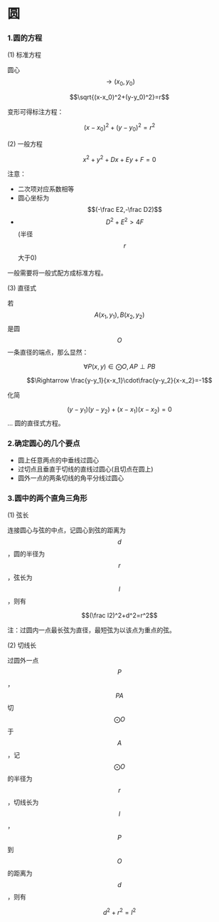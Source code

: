 # 圆

### 1.圆的方程

(1) 标准方程

圆心 $$\to (x_0,y_0)$$

$$\sqrt{(x-x_0)^2+(y-y_0)^2}=r$$

变形可得标注方程：

$$(x-x_0)^2+(y-y_0)^2=r^2$$ 

(2) 一般方程

$$x^2+y^2+Dx+Ey+F=0$$

注意：

* 二次项对应系数相等
* 圆心坐标为 $$(-\frac E2,-\frac D2)$$
* $$D^2+E^2>4F$$ (半径 $$r$$ 大于0)

一般需要将一般式配方成标准方程。

(3) 直径式

若 $$A(x_1,y_1),B(x_2,y_2)$$ 是圆 $$O$$ 一条直径的端点，那么显然：

$$\forall P(x,y)\in\bigodot O,AP\perp PB$$

$$\Rightarrow \frac{y-y_1}{x-x_1}\cdot\frac{y-y_2}{x-x_2}=-1$$

化简

$$(y-y_1)(y-y_2)+(x-x_1)(x-x_2)=0$$ ... 圆的直径式方程。

### 2.确定圆心的几个要点

* 圆上任意两点的中垂线过圆心
* 过切点且垂直于切线的直线过圆心(且切点在圆上)
* 圆外一点的两条切线的角平分线过圆心

### 3.圆中的两个直角三角形

(1) 弦长

连接圆心与弦的中点，记圆心到弦的距离为 $$d$$ ，圆的半径为 $$r$$ ，弦长为 $$l$$ ，则有

$$(\frac l2)^2+d^2=r^2$$

注：过圆内一点最长弦为直径，最短弦为以该点为重点的弦。

(2) 切线长

过圆外一点 $$P$$ ，$$PA$$ 切 $$\bigodot O$$ 于 $$A$$ ，记 $$\bigodot O$$ 的半径为 $$r$$ ，切线长为 $$l$$ ，$$P$$ 到 $$O$$ 的距离为 $$d$$ ，则有

$$d^2+r^2=l^2$$